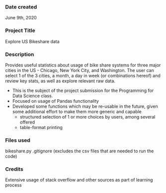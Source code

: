 ### Date created
June 9th, 2020

### Project Title
Explore US Bikeshare data

### Description
Provides useful statistics about usage of bike share systems for three major cities in the US - Chicago, New York City, and Washington. The user can select 1 of the 3 cities, a month, a day in week (or combinations hereof) and review key stats, as well as explore relevant raw data.
* This is the subject of the project submission for the Programming for Data Science class.
* Focused on usage of Pandas functionality
* Developed some functions which may be re-usable in the future, given some additional effort
  to make them more generic and capable
  * structured selection of 1 or more choices by users, among several offered
  * table-format printing

### Files used
bikeshare.py
.gitignore (excludes the csv files that are needed to run the code)

### Credits
Extensive usage of stack overflow and other sources as part of learning process
